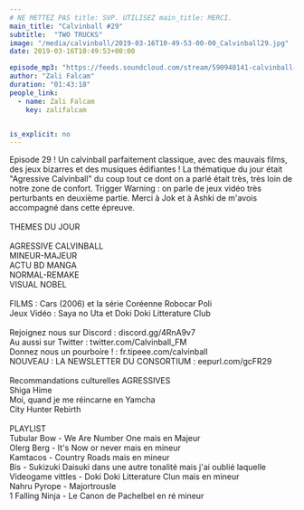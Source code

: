 ```yaml
---
# NE METTEZ PAS title: SVP. UTILISEZ main_title: MERCI.
main_title: "Calvinball #29"
subtitle:  "TWO TRUCKS"
image: "/media/calvinball/2019-03-16T10-49-53-00-00_Calvinball29.jpg"
date: 2019-03-16T10:49:53+00:00

episode_mp3: "https://feeds.soundcloud.com/stream/590940141-calvinball-radio-calvinball-29-two-trucks.mp3"
author: "Zali Falcam"
duration: "01:43:18"
people_link: 
  - name: Zali Falcam
    key: zalifalcam


is_explicit: no
---
```


<PodcastHeader/>

<!-- ECRIRE LA DESCRIPTION DE L'EPISODE SOUS CETTE LIGNE -->
Episode 29 ! Un calvinball parfaitement classique, avec des mauvais films, des jeux bizarres et des musiques édifiantes ! La thématique du jour était "Agressive Calvinball" du coup tout ce dont on a parlé était très, très loin de notre zone de confort. Trigger Warning : on parle de jeux vidéo très perturbants en deuxième partie. Merci à Jok et à Ashki de m'avois accompagné dans cette épreuve.<br><br>THEMES DU JOUR<br><br>AGRESSIVE CALVINBALL<br>MINEUR-MAJEUR<br>ACTU BD MANGA<br>NORMAL-REMAKE<br>VISUAL NOBEL<br><br>FILMS : Cars (2006) et la série Coréenne Robocar Poli<br>Jeux Vidéo : Saya no Uta et Doki Doki Litterature Club<br><br>Rejoignez nous sur Discord : discord.gg/4RnA9v7<br>Au aussi sur Twitter : twitter.com/Calvinball_FM<br>Donnez nous un pourboire ! : fr.tipeee.com/calvinball<br>NOUVEAU : LA NEWSLETTER DU CONSORTIUM : eepurl.com/gcFR29<br><br>Recommandations culturelles AGRESSIVES<br>Shiga Hime<br>Moi, quand je me réincarne en Yamcha<br>City Hunter Rebirth<br><br>PLAYLIST<br>Tubular Bow - We Are Number One mais en Majeur<br>Olerg Berg - It's Now or never mais en mineur<br>Kamtacos - Country Roads mais en mineur<br>Bis - Sukizuki Daisuki dans une autre tonalité mais j'ai oublié laquelle<br>Videogame vittles - Doki Doki Litterature Clun mais en mineur<br>Nahru Pyrope - Majortrousle<br>1 Falling Ninja - Le Canon de Pachelbel en ré mineur

